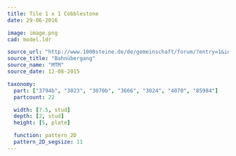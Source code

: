 ```yaml
---
title: Tile 1 x 1 Cobblestone
date: 29-06-2016

image: image.png
cad: model.ldr

source_url: "http://www.1000steine.de/de/gemeinschaft/forum/?entry=1&id=340717#id340717"
source_title: "Bahnübergang"
source_name: "MTM"
source_date: 12-08-2015

taxonomy:
  part: ["3794b", "3023", "3070b", "3666", "3024", "4070", "85984"]
  partcount: 22

  width: [7.5, stud]
  depth: [2, stud]
  height: [5, plate]

  function: pattern_2D
  pattern_2D_segsize: 11
---
```


